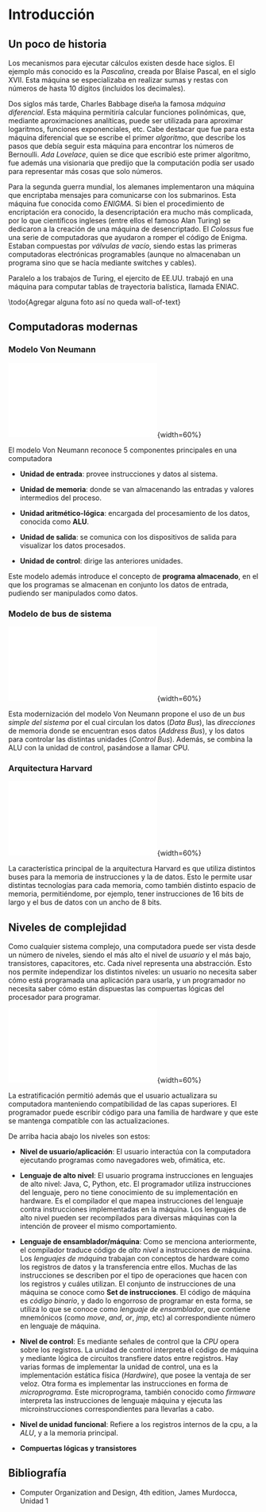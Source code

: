 # Introducción

## Un poco de historia

Los mecanismos para ejecutar cálculos existen desde hace siglos. El ejemplo más conocido es la *Pascalina*, creada por Blaise Pascal, en el siglo XVII. Esta máquina se especializaba en realizar sumas y restas con números de hasta 10 dígitos (incluidos los decimales).

Dos siglos más tarde, Charles Babbage diseña la famosa *máquina diferencial*. Esta máquina permitiría calcular funciones polinómicas, que, mediante aproximaciones analíticas, puede ser utilizada para aproximar logaritmos, funciones exponenciales, etc.
Cabe destacar que fue para esta máquina diferencial que se escribe el primer *algoritmo*, que describe los pasos que debía seguir esta máquina para encontrar los números de Bernoulli. *Ada Lovelace*, quien se dice que escribió este primer algoritmo, fue además una visionaria que predijo que la computación podía ser usado para representar más cosas que solo números.

Para la segunda guerra mundial, los alemanes implementaron una máquina que encriptaba mensajes para comunicarse con los submarinos. Esta máquina fue conocida como *ENIGMA*. Si bien el procedimiento de encriptación era conocido, la desencriptación era mucho más complicada, por lo que científicos ingleses (entre ellos el famoso Alan Turing) se dedicaron a la creación de una máquina de desencriptado. El *Colossus* fue una serie de computadoras que ayudaron a romper el código de Enigma. Estaban compuestas por *válvulas de vacío*, siendo estas las primeras computadoras electrónicas programables (aunque no almacenaban un programa sino que se hacía mediante switches y cables).

Paralelo a los trabajos de Turing, el ejercito de EE.UU. trabajó en una máquina para computar tablas de trayectoria balística, llamada ENIAC.

\todo{Agregar alguna foto así no queda wall-of-text}

## Computadoras modernas

### Modelo Von Neumann

![Modelo Von Neumann](00-00-modelo-von-neumann.pdf){width=60%}

El modelo Von Neumann reconoce 5 componentes principales en una computadora

* **Unidad de entrada**: provee instrucciones y datos al sistema.

* **Unidad de memoria**: donde se van almacenando las entradas y valores intermedios del proceso.

* **Unidad aritmético-lógica**: encargada del procesamiento de los datos, conocida como **ALU**.

* **Unidad de salida**: se comunica con los dispositivos de salida para visualizar los datos procesados.

* **Unidad de control**: dirige las anteriores unidades.

Este modelo además introduce el concepto de **programa almacenado**, en el que los programas se almacenan en conjunto los datos de entrada, pudiendo ser manipulados como datos.

### Modelo de bus de sistema

![Bus de sistema](00-01-bus-de-sistema.pdf){width=60%}

Esta modernización del modelo Von Neumann propone el uso de un *bus simple del sistema* por el cual circulan los datos (*Data Bus*), las *direcciones* de memoria donde se encuentran esos datos (*Address Bus*), y los datos para controlar las distintas unidades (*Control Bus*). Además, se combina la ALU con la unidad de control, pasándose a llamar CPU.

### Arquitectura Harvard

![Arquitectura Harvard](00-02-arquitectura-harvard.pdf){width=60%}

La característica principal de la arquitectura Harvard es que utiliza distintos buses para la memoria de instrucciones y la de datos. Esto le permite usar distintas tecnologías para cada memoria, como también distinto espacio de memoria, permitiéndome, por ejemplo, tener instrucciones de 16 bits de largo y el bus de datos con un ancho de 8 bits.


## Niveles de complejidad

Como cualquier sistema complejo, una computadora puede ser vista desde un número de niveles, siendo el más alto el nivel de *usuario* y el más bajo, transistores, capacitores, etc.
Cada nivel representa una abstracción. Esto nos permite independizar los distintos niveles: un usuario no necesita saber cómo está programada una aplicación para usarla, y un programador no necesita saber cómo están dispuestas las compuertas lógicas del procesador para programar.

![Niveles de complejidad](00-03-niveles-de-complejidad.pdf){width=60%}

La estratificación permitió además que el usuario actualizara su computadora manteniendo compatibilidad de las capas superiores. El programador puede escribir código para una familia de hardware y que este se mantenga compatible con las actualizaciones.

De arriba hacia abajo los niveles son estos:

* **Nivel de usuario/aplicación**: El usuario interactúa con la computadora ejecutando programas como navegadores web, ofimática, etc.

* **Lenguaje de alto nivel**: El usuario programa instrucciones en lenguajes de alto nivel: Java, C, Python, etc. El programador utiliza instrucciones del lenguaje, pero no tiene conocimiento de su implementación en hardware.
Es el compilador el que mapea instrucciones del lenguaje contra instrucciones implementadas en la máquina. Los lenguajes de alto nivel pueden ser recompilados para diversas máquinas con la intención de proveer el mismo comportamiento.

* **Lenguaje de ensamblador/máquina**: Como se menciona anteriormente, el compilador traduce código de *alto nivel* a instrucciones de máquina. Los *lenguajes de máquina* trabajan con conceptos de hardware como los registros de datos y la transferencia entre ellos. Muchas de las instrucciones se describen por el tipo de operaciones que hacen con los registros y cuáles utilizan.
El conjunto de instrucciones de una máquina se conoce como **Set de instrucciones**. El código de máquina es *código binario*, y dado lo engorroso de programar en esta forma, se utiliza lo que se conoce como *lenguaje de ensamblador*, que contiene mnemónicos (como *move*, *and*, *or*, *jmp*, etc) al correspondiente número en lenguaje de máquina.

* **Nivel de control**: Es mediante señales de control que la *CPU* opera sobre los registros. La unidad de control interpreta el código de máquina y mediante lógica de circuitos transfiere datos entre registros. Hay varias formas de implementar la unidad de control, una es la implementación estática física (*Hardwire*), que posee la ventaja de ser veloz. Otra forma es implementar las instrucciones en forma de *microprograma*. Este microprograma, también conocido como *firmware* interpreta las instrucciones de lenguaje máquina y ejecuta las microinstrucciones correspondientes para llevarlas a cabo.

* **Nivel de unidad funcional**: Refiere a los registros internos de la cpu, a la *ALU*, y a la memoria principal.

* **Compuertas lógicas y transistores**

## Bibliografía

* Computer Organization and Design, 4th edition, James Murdocca, Unidad 1

